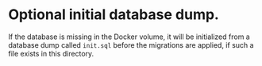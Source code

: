 # Optional initial database dump.

If the database is missing in the Docker volume, it will be initialized
from a database dump called `init.sql` before the migrations are
applied, if such a file exists in this directory.
